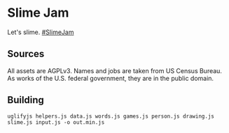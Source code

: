 # Slime Jam
Let's slime. [#SlimeJam](https://itch.io/jam/slime-studio-jam)

## Sources
All assets are AGPLv3. Names and jobs are taken from US Census Bureau. As works of the U.S. federal government, they are in the public domain.

## Building
`uglifyjs helpers.js data.js words.js games.js person.js drawing.js slime.js input.js -o out.min.js`